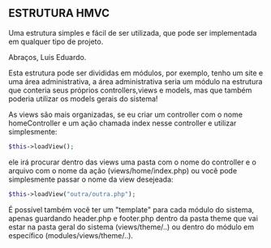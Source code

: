 ## ESTRUTURA HMVC

Uma estrutura simples e fácil de ser utilizada, que pode ser implementada em qualquer tipo de projeto.

Abraços, Luis Eduardo.

Esta estrutura pode ser divididas em módulos, por exemplo, tenho um site e uma área administrativa, 
a área administrativa seria um módulo na estrutura que conteria seus próprios controllers,views e models, 
mas que também poderia utilizar os models gerais do sistema!

As views são mais organizadas, se eu criar um controller com o nome homeController e um ação chamada index nesse controller e utilizar simplesmente:
```php 
$this->loadView(); 
```
ele irá procurar dentro das views uma pasta com o nome do controller e o arquivo com o nome da ação (views/home/index.php) ou você pode simplesmente passar o nome da view desejeada: 
```php
$this->loadView("outra/outra.php"); 
```
É possível também você ter um "template" para cada módulo do sistema, apenas guardando header.php e footer.php dentro da pasta theme que vai estar na pasta geral do sistema (views/theme/..) ou dentro do módulo em específico (modules/views/theme/..).